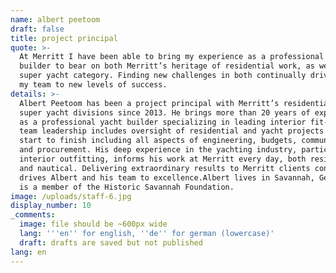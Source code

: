 ```yaml
---
name: albert peetoom
draft: false
title: project principal
quote: >-
  At Merritt I have been able to bring my experience as a professional yacht
  builder to bear on both Merritt’s heritage of residential work, as well as its
  super yacht category. Finding new challenges in both continually drives me and
  my team to new levels of success.
details: >-
  Albert Peetoom has been a project principal with Merritt’s residential and
  super yacht divisions since 2013. He brings more than 20 years of experience
  as a professional yacht builder specializing in leading interior fit-out. His
  team leadership includes oversight of residential and yacht projects from
  start to finish including all aspects of engineering, budgets, communication
  and procurement. His deep experience in the yachting industry, particularly
  interior outfitting, informs his work at Merritt every day, both residential
  and nautical. Delivering extraordinary results to Merritt clients continually
  drives Albert and his team to excellence.Albert lives in Savannah, Georgia and
  is a member of the Historic Savannah Foundation.
image: /uploads/staff-6.jpg
display_number: 10
_comments:
  image: file should be ~600px wide
  lang: '''en'' for english, ''de'' for german (lowercase)'
  draft: drafts are saved but not published
lang: en
---
```


